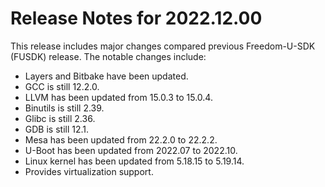# Release Notes for 2022.12.00

This release includes major changes compared previous Freedom-U-SDK (FUSDK) release. The notable changes include:

- Layers and Bitbake have been updated.
- GCC is still 12.2.0.
- LLVM has been updated from 15.0.3 to 15.0.4.
- Binutils is still 2.39.
- Glibc is still 2.36.
- GDB is still 12.1.
- Mesa has been updated from 22.2.0 to 22.2.2.
- U-Boot has been updated from 2022.07 to 2022.10.
- Linux kernel has been updated from 5.18.15 to 5.19.14.
- Provides virtualization support.
